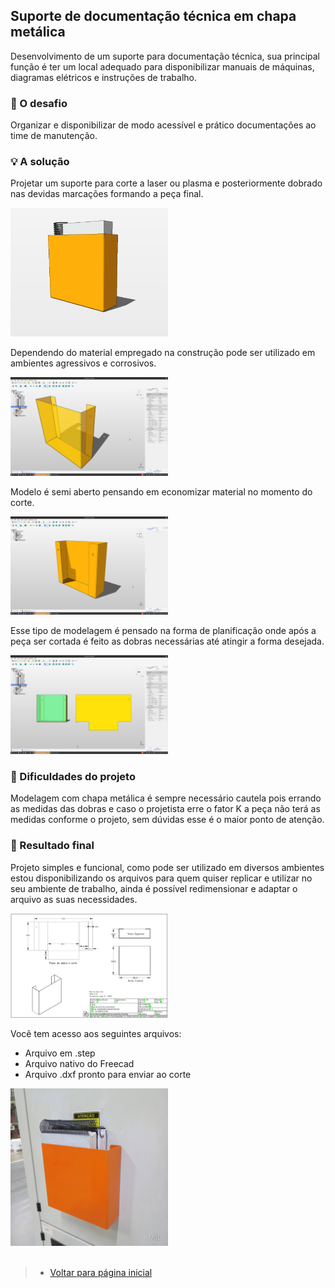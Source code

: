 ## Suporte de documentação técnica em chapa metálica

Desenvolvimento de um suporte para documentação técnica, sua principal função é ter um local adequado para disponibilizar manuais de máquinas, diagramas elétricos e instruções de trabalho.

### 🧩 O desafio

Organizar e disponibilizar de modo acessível e prático documentações ao time de manutenção.

### 💡 A solução

Projetar um suporte para corte a laser ou plasma e posteriormente dobrado nas devidas marcações formando a peça final.

<img src="Assets/Ort-0.png" width="50%"/> 

Dependendo do material empregado na construção pode ser utilizado em ambientes agressivos e corrosivos.

<img src="Assets/Perspectiva-1.png" width="50%"/> 

Modelo é semi aberto pensando em economizar material no momento do corte.

<img src="Assets/Perspectiva-2.png" width="50%"/> 

Esse tipo de modelagem é pensado na forma de planificação onde após a peça ser cortada é feito as dobras necessárias até atingir a forma desejada.

<img src="Assets/Perspectiva-3.png" width="50%"/> 

### 🤔 Dificuldades do projeto

Modelagem com chapa metálica é sempre necessário cautela pois errando as medidas das dobras e caso o projetista erre o fator K a peça não terá as medidas conforme o projeto, sem dúvidas esse é o maior ponto de atenção.

### 🎯 Resultado final
Projeto simples e funcional, como pode ser utilizado em diversos ambientes estou disponibilizando os arquivos para quem quiser replicar e utilizar no seu ambiente de trabalho, ainda é possível redimensionar e adaptar o arquivo as suas necessidades.

<img src="Assets/detail.png" width="50%"/> 

Vocẽ tem acesso aos seguintes arquivos:

- Arquivo em .step
- Arquivo nativo do Freecad
- Arquivo .dxf pronto para enviar ao corte


<img src="Assets/suporte.jpg" width="50%"/>

<br>
<br>

>* [Voltar para página inicial](../README.md)
